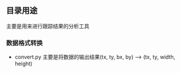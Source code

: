 ## 目录用途
主要是用来进行跟踪结果的分析工具

### 数据格式转换
- convert.py 主要是将数据的输出结果(tx, ty, bx, by) --> (tx, ty, width, height)
